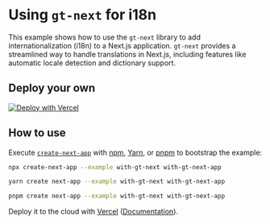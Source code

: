 # Using `gt-next` for i18n

This example shows how to use the `gt-next` library to add internationalization (i18n) to a Next.js application. `gt-next` provides a streamlined way to handle translations in Next.js, including features like automatic locale detection and dictionary support.

## Deploy your own

[![Deploy with Vercel](https://vercel.com/button)](https://vercel.com/new/clone?repository-url=https://github.com/vercel/next.js/tree/canary/examples/with-gt-next&project-name=with-gt-next&repository-name=with-gt-next)

## How to use

Execute [`create-next-app`](https://github.com/vercel/next.js/tree/canary/packages/create-next-app) with [npm](https://docs.npmjs.com/cli/init), [Yarn](https://yarnpkg.com/lang/en/docs/cli/create/), or [pnpm](https://pnpm.io) to bootstrap the example:

```bash
npx create-next-app --example with-gt-next with-gt-next-app
```

```bash
yarn create next-app --example with-gt-next with-gt-next-app
```

```bash
pnpm create next-app --example with-gt-next with-gt-next-app
```

Deploy it to the cloud with [Vercel](https://vercel.com/new?utm_source=github&utm_medium=readme&utm_campaign=next-example) ([Documentation](https://nextjs.org/docs/deployment)).
